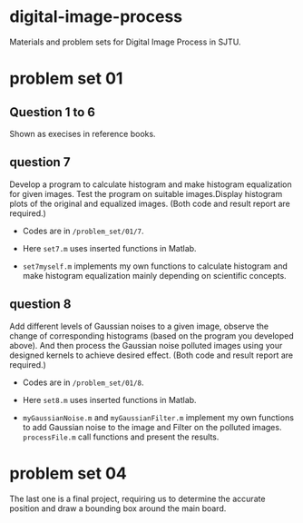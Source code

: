 # digital-image-process
Materials and problem sets for Digital Image Process in SJTU.


problem set 01
==========
Question 1 to 6 
---
Shown as execises in reference books.

question 7
----
Develop a program to calculate histogram and make histogram equalization for given images. Test the program on suitable images.Display histogram plots of the original and equalized images. (Both code and result report are required.)


* Codes are in `/problem_set/01/7`.


* Here `set7.m` uses inserted functions in Matlab.


* `set7myself.m` implements my own functions to calculate histogram and make histogram equalization mainly depending on scientific concepts.



question 8
----
Add different levels of Gaussian noises to a given image, observe the change of corresponding histograms (based on the program you developed above). And then process the Gaussian noise polluted images using your designed kernels to achieve desired effect. (Both code and result report are required.)



* Codes are in `/problem_set/01/8`.


* Here `set8.m` uses inserted functions in Matlab.


* `myGaussianNoise.m` and `myGaussianFilter.m` implement my own functions to add Gaussian noise to the image and Filter on the polluted images. `processFile.m` call functions and present the results.


problem set 04
==========
The last one is a final project, requiring us to determine the accurate position and draw a bounding box around the main board. 
